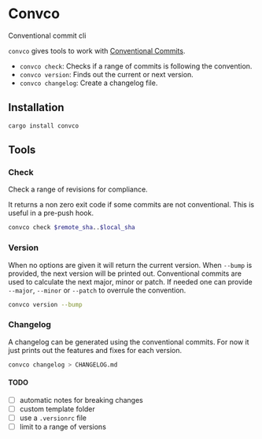 # Convco

Conventional commit cli

`convco` gives tools to work with [Conventional Commits](https://www.conventionalcommits.org/). 

- `convco check`: Checks if a range of commits is following the convention.
- `convco version`: Finds out the current or next version.
- `convco changelog`: Create a changelog file.

## Installation

`cargo install convco`

## Tools

### Check

Check a range of revisions for compliance.

It returns a non zero exit code if some commits are not conventional.
This is useful in a pre-push hook.

```sh
convco check $remote_sha..$local_sha
```

### Version

When no options are given it will return the current version.
When `--bump` is provided, the next version will be printed out.
Conventional commits are used to calculate the next major, minor or patch.
If needed one can provide `--major`, `--minor` or `--patch` to overrule the convention.

```sh
convco version --bump
```

### Changelog

A changelog can be generated using the conventional commits.
For now it just prints out the features and fixes for each version.

```sh
convco changelog > CHANGELOG.md
```

#### TODO

- [ ] automatic notes for breaking changes
- [ ] custom template folder
- [ ] use a `.versionrc` file
- [ ] limit to a range of versions